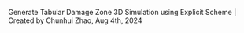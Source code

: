 Generate Tabular Damage Zone 3D Simulation using Explicit Scheme | 
Created by Chunhui Zhao, Aug 4th, 2024